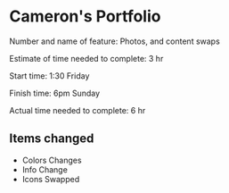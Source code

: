 # Cameron's Portfolio

Number and name of feature: Photos, and content swaps

Estimate of time needed to complete: 3 hr

Start time: 1:30 Friday

Finish time: 6pm Sunday

Actual time needed to complete: 6 hr

## Items changed

- Colors Changes
- Info Change
- Icons Swapped
